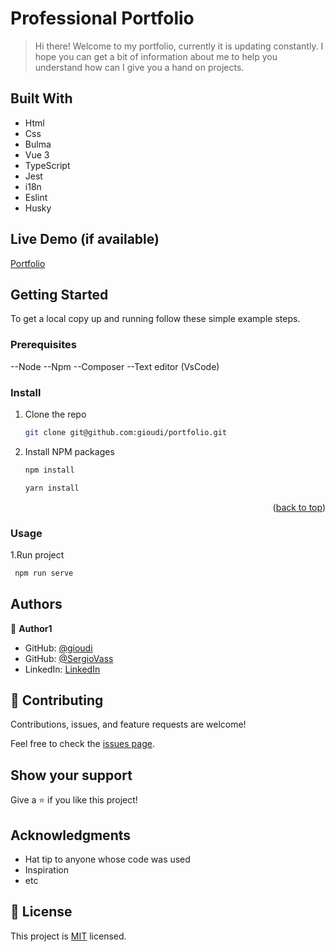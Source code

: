 <a name="readme-top"></a>

# Professional Portfolio

> Hi there!
 Welcome to my portfolio, currently it is updating constantly. I hope you can get a bit of information about me to help you understand how can I give you a hand on projects.

## Built With

- Html
- Css
- Bulma
- Vue 3
- TypeScript
- Jest
- i18n
- Eslint
- Husky

## Live Demo (if available)

[Portfolio](https://gioudi.github.io/portfolio/)

## Getting Started

To get a local copy up and running follow these simple example steps.

### Prerequisites

--Node
--Npm
--Composer
--Text editor (VsCode)

### Install

1. Clone the repo
   ```sh
   git clone git@github.com:gioudi/portfolio.git
   ```
2. Install NPM packages
   ```sh
   npm install
   ```
   ```sh
   yarn install
   ```

<p align="right">(<a href="#readme-top">back to top</a>)</p>

### Usage

1.Run project

```sh
 npm run serve
```

## Authors

👤 **Author1**

- GitHub: [@gioudi](https://github.com/gioudi)
- GitHub: [@SergioVass](https://github.com/SergioVass)
- LinkedIn: [LinkedIn](https://www.linkedin.com/in/analyst-sergio-penagos/)

## 🤝 Contributing

Contributions, issues, and feature requests are welcome!

Feel free to check the [issues page](https://github.com/gioudi/portfolio/issues).

## Show your support

Give a ⭐️ if you like this project!

## Acknowledgments

- Hat tip to anyone whose code was used
- Inspiration
- etc

## 📝 License

This project is [MIT](./LICENSE) licensed.